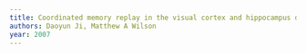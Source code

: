 ```yaml
---
title: Coordinated memory replay in the visual cortex and hippocampus during sleep
authors: Daoyun Ji, Matthew A Wilson
year: 2007
---
```


